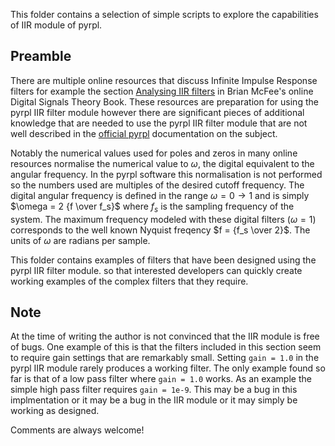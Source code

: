 This folder contains a selection of simple scripts to explore the capabilities of IIR module of pyrpl.

## Preamble
There are multiple online resources that discuss Infinite Impulse Response filters for example the section [Analysing IIR filters](https://brianmcfee.net/dstbook-site/content/ch12-ztransform/PoleZero.html#zeros) in Brian McFee's online Digital Signals Theory Book.  These resources are preparation for using the pyrpl IIR filter module however there are significant pieces of additional knowledge that are needed to use the pyrpl IIR filter module that are not well described in the [official pyrpl](https://pyrpl.readthedocs.io/en/latest/api.html#module-pyrpl.hardware_modules.iir) documentation on the subject.

Notably the numerical values used for poles and zeros in many online resources normalise the numerical value to $`\omega`$, the digital equivalent to the angular frequency.  In the pyrpl software this normalisation is not performed so the numbers used are multiples of the desired cutoff frequency. The digital angular frequency is defined in the range $`\omega = 0 \rightarrow 1`$ and is simply $`\omega = 2 {f \over f_s}`$ where $`f_s`$ is the sampling frequency of the system. The maximum frequency modeled with these digital filters ($`\omega = 1`$) corresponds to the well known Nyquist freqency $`f = {f_s \over 2}`$.  The units of $`\omega`$ are radians per sample.

This folder contains examples of filters that have been designed using the pyrpl IIR filter module. so that interested developers can quickly create working examples of the complex filters that they require.

## Note
At the time of writing the author is not convinced that the IIR module is free of bugs.  One example of this is that the filters included in this section seem to require gain settings that are remarkably small.  Setting `gain = 1.0` in the pyrpl IIR module rarely produces a working filter.  The only example found so far is that of a low pass filter where `gain = 1.0` works.  As an example the simple high pass filter requires `gain = 1e-9`.  This may be a bug in this implmentation or it may be a bug in the IIR module or it may simply be working as designed.

Comments are always welcome!
